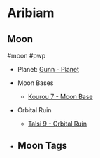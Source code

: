 # Aribiam
## Moon

#moon #pwp 

- Planet: [Gunn - Planet](../../../Gaming/StarsWithoutNumber/PiratesWithoutPlunder/Gunn%20-%20Planet.md)

- Moon Bases
   -   [Kourou 7 - Moon Base](../../../Gaming/StarsWithoutNumber/PiratesWithoutPlunder/Kourou%207%20-%20Moon%20Base.md)

- Orbital Ruin
   -   [Talsi 9 - Orbital Ruin](../../../Gaming/StarsWithoutNumber/PiratesWithoutPlunder/Talsi%209%20-%20Orbital%20Ruin.md)

- Moon Tags
	- 